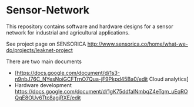 # Sensor-Network
This repository contains software and hardware designs for a sensor network for industrial and agricultural applications. 

See project page on SENSORICA http://www.sensorica.co/home/what-we-do/projects/leaknet-project 


There are two main documents

* [https://docs.google.com/document/d/1s3-n9nbJ76C_NYesNoiGCFTrnO7Qua-jF9Pkpd45Ba0/edit Cloud analytics]   
* Hardware development https://docs.google.com/document/d/1gK75ddfalNmbqZ4eTqm_uEqROQqE8OUv6Ttc8agjRXE/edit 
